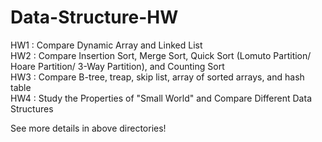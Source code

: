 # Data-Structure-HW
HW1 : Compare Dynamic Array and Linked List  
HW2 : Compare Insertion Sort, Merge Sort, Quick Sort (Lomuto Partition/ Hoare Partition/ 3-Way Partition), and Counting Sort  
HW3 : Compare B-tree, treap, skip list, array of sorted arrays, and hash table  
HW4 : Study the Properties of "Small World" and Compare Different Data Structures  
  
See more details in above directories!

